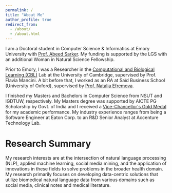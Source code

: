 ```yaml
---
permalink: /
title: "About Me"
author_profile: true
redirect_from: 
  - /about/
  - /about.html
---
```


I am a Doctoral student in Computer Science & Informatics at Emory University with [Prof. Abeed Sarker](https://winshipcancer.emory.edu/bios/faculty/sarker-abeed.html). My funding is supported by the LGS with an additional Woman in Natural Science Fellowship. 

Prior to Emory, I was a Researcher in the [Computational and Biological Learning (CBL)](https://cbl-website.onrender.com/) Lab at the University of Cambridge, supervised by Prof. Flavia Mancini. A bit before that, I worked as an RA at Saïd Business School (University of Oxford), supervised by [Prof. Natalia Efremova](https://www.research.ox.ac.uk/researchers/natalia-efremova). 

I finished my Masters and Bachelors in Computer Science from NSUT and IGDTUW, respectively. My Masters degree was supported by AICTE PG Scholarship by Govt. of India and I received a [Vice-Chancellor's Gold Medal](https://www.linkedin.com/feed/update/urn:li:activity:7108505289506627584/) for my academic performance. My industry experience ranges from being a Software Engineer at Eaton Corp. to an R&D Senior Analyst at Accenture Technology Lab.

# Research Summary
My research interests are at the intersection of natural language processing (NLP), applied machine learning, social media mining, and the application of innovations in these fields to solve problems in the broader health domain. My research primarily focuses on developing data-centric solutions that utilize biomedical natural language data from various domains such as social media, clinical notes and medical literature. 
